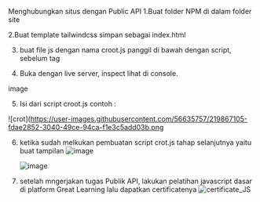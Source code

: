Menghubungkan situs dengan Public API
1.Buat folder NPM di dalam folder site

2.Buat template tailwindcss simpan sebagai index.html

3. buat file js dengan nama croot.js panggil di bawah dengan script, sebelum tag

<script src="./croot.js"></script>
4. Buka dengan live server, inspect lihat di console.

image

5. Isi dari script croot.js contoh :
  
![crot](https://user-images.githubusercontent.com/56635757/219867105-fdae2852-3040-49ce-94ca-f1e3c5add03b.png


6. ketika sudah melkukan pembuatan script crot.js tahap selanjutnya yaitu buat tampilan
    ![image](https://user-images.githubusercontent.com/56635757/219867166-a3272fae-526d-49ae-aae7-fed3fb63f4ea.png)


    ![image](https://user-images.githubusercontent.com/56635757/219867196-ebbf2cad-a08b-4d24-94b8-0af0fb2be321.png)


7. setelah mngerjakan tugas Publik API, lakukan pelatihan javascript dasar di platform Great Learning lalu dapatkan certificatenya
    ![certificate_JS](https://user-images.githubusercontent.com/56635757/219867248-2fba7dee-0a28-4081-9543-2220dd798a49.png)
